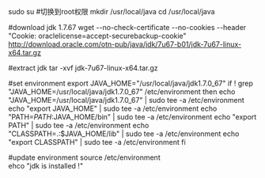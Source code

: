 sudo su #切换到root权限
mkdir /usr/local/java
cd /usr/local/java

#download jdk 1.7.67
wget --no-check-certificate --no-cookies --header "Cookie: oraclelicense=accept-securebackup-cookie" http://download.oracle.com/otn-pub/java/jdk/7u67-b01/jdk-7u67-linux-x64.tar.gz

#extract jdk
tar -xvf jdk-7u67-linux-x64.tar.gz

#set environment
export JAVA_HOME="/usr/local/java/jdk1.7.0_67"
if ! grep "JAVA_HOME=/usr/local/java/jdk1.7.0_67" /etc/environment 
then
    echo "JAVA_HOME=/usr/local/java/jdk1.7.0_67" | sudo tee -a /etc/environment 
    echo "export JAVA_HOME" | sudo tee -a /etc/environment 
    echo "PATH=$PATH:$JAVA_HOME/bin" | sudo tee -a /etc/environment 
    echo "export PATH" | sudo tee -a /etc/environment 
    echo "CLASSPATH=.:$JAVA_HOME/lib" | sudo tee -a /etc/environment 
    echo "export CLASSPATH" | sudo tee -a /etc/environment 
fi

#update environment
source /etc/environment  
ehco "jdk is installed !"
